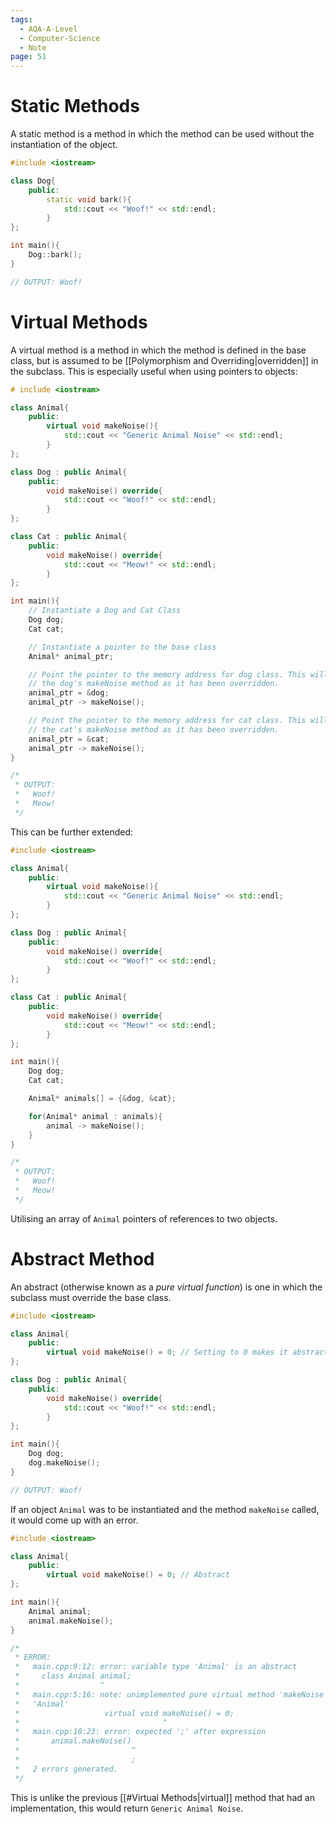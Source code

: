 ```yaml
---
tags:
  - AQA-A-Level
  - Computer-Science
  - Note
page: 51
---
```

# Static Methods
A static method is a method in which the method can be used without the instantiation of the object.
```cpp
#include <iostream>

class Dog{
	public:
		static void bark(){
			std::cout << "Woof!" << std::endl;
		}
};

int main(){
	Dog::bark();
}

// OUTPUT: Woof!
```

# Virtual Methods
A virtual method is a method in which the method is defined in the base class, but is assumed to be [[Polymorphism and Overriding|overridden]] in the subclass. This is especially useful when using pointers to objects:
```cpp
# include <iostream>

class Animal{
	public:
		virtual void makeNoise(){
			std::cout << "Generic Animal Noise" << std::endl;
		}
};

class Dog : public Animal{
	public:
		void makeNoise() override{
			std::cout << "Woof!" << std::endl;
		}
};

class Cat : public Animal{
	public:
		void makeNoise() override{
			std::cout << "Meow!" << std::endl;
		}
};

int main(){
	// Instantiate a Dog and Cat Class
	Dog dog;
	Cat cat;

	// Instantiate a pointer to the base class
	Animal* animal_ptr;

	// Point the pointer to the memory address for dog class. This will run
	// the dog's makeNoise method as it has been overridden.
	animal_ptr = &dog;
	animal_ptr -> makeNoise();

	// Point the pointer to the memory address for cat class. This will run
	// the cat's makeNoise method as it has been overridden.
	animal_ptr = &cat;
	animal_ptr -> makeNoise();
}

/*
 * OUTPUT:
 *   Woof!
 *   Meow!
 */
```

This can be further extended:
```cpp
#include <iostream>

class Animal{
	public:
		virtual void makeNoise(){
			std::cout << "Generic Animal Noise" << std::endl;
		}
};

class Dog : public Animal{
	public:
		void makeNoise() override{
			std::cout << "Woof!" << std::endl;
		}
};

class Cat : public Animal{
	public:
		void makeNoise() override{
			std::cout << "Meow!" << std::endl;
		}
};

int main(){
	Dog dog;
	Cat cat;

	Animal* animals[] = {&dog, &cat};

	for(Animal* animal : animals){
		animal -> makeNoise();
	}
}

/*
 * OUTPUT:
 *   Woof!
 *   Meow!
 */ 
```

Utilising an array of `Animal` pointers of references to two objects.

# Abstract Method
An abstract (otherwise known as a  *pure virtual function*) is one in which the subclass must override the base class.
```cpp
#include <iostream>

class Animal{
	public:
		virtual void makeNoise() = 0; // Setting to 0 makes it abstract
};

class Dog : public Animal{
	public:
		void makeNoise() override{
			std::cout << "Woof!" << std::endl;
		}
};

int main(){
	Dog dog;
	dog.makeNoise();
}

// OUTPUT: Woof!
```

If an object `Animal` was to be instantiated and the method `makeNoise` called, it would come up with an error.
```cpp
#include <iostream>

class Animal{
	public:
		virtual void makeNoise() = 0; // Abstract
};

int main(){
	Animal animal;
	animal.makeNoise();
}

/*
 * ERROR:
 *   main.cpp:9:12: error: variable type 'Animal' is an abstract 
 *     class Animal animal; 
 *                  ^
 *   main.cpp:5:16: note: unimplemented pure virtual method 'makeNoise' in 
 *   'Animal' 
 *                   virtual void makeNoise() = 0;
 *                                ^
 *   main.cpp:10:23: error: expected ';' after expression
 *       animal.makeNoise()
 *                         ^
 *                         ;
 *   2 errors generated.
 */
```

This is unlike the previous [[#Virtual Methods|virtual]] method that had an implementation, this would return `Generic Animal Noise`.